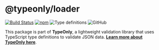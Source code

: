# @typeonly/loader

[![Build Status](https://travis-ci.com/paroi-tech/typeonly.svg?branch=master)](https://travis-ci.com/paroi-tech/typeonly)
[![npm](https://img.shields.io/npm/dm/@typeonly/loader)](https://www.npmjs.com/package/@typeonly/loader)
![Type definitions](https://img.shields.io/npm/types/@typeonly/loader)
![GitHub](https://img.shields.io/github/license/paroi-tech/typeonly)

This package is part of **TypeOnly**, a lightweight validation library that uses TypeScript type definitions to validate JSON data. **[Learn more about TypeOnly here](https://www.npmjs.com/package/typeonly)**.